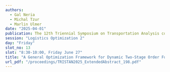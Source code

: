 ```yaml
---
authors:
  - Gal Neria
  - Michal Tzur
  - Marlin Ulmer
date: "2025-04-01"
publication: The 12th Triennial Symposium on Transportation Analysis conference
session: "Logistics Optimization 2"
day: "Friday"
slot_no: 13
slot: "8:30-10:00, Friday June 27"
title: "A General Optimization Framework for Dynamic Two-Stage Order Fulfillment Problems"
url_pdf: "/proceedings/TRISTAN2025_ExtendedAbstract_198.pdf"
---
```

